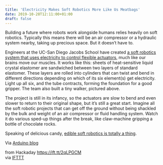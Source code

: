 ```yaml
---
title: 'Electricity Makes Soft Robotics More Like Us Meatbags'
date: 2019-10-28T12:11:00+01:00
draft: false
---
```


Building a future where robots work alongside humans relies heavily on soft robotics. Typically this means there will be an air compressor or a hydraulic system nearby, taking up precious space. But it doesn’t have to.

Engineers at the UC-San Diego Jacobs School have created [a soft robotics system that uses electricity to control flexible actuators](http://jacobsschool.ucsd.edu/news/news_releases/release.sfe?id=2873), much like our brains move our muscles. It works like this: sheets of heat-sensitive liquid crystal elastomer are sandwiched between two layers of standard elastomer. These layers are rolled into cylinders that can twist and bend in different directions depending on which of its six element(s) get electricity. Light up all six, and the tube contracts, forming the foundation for a good gripper. The team also built a tiny walker, pictured above.

The project is still in its infancy, so the actuators are slow to bend and even slower to return to their original shape, but it’s still a great start. Imagine all the soft robotic projects that can get off the ground without being shackled by the bulk and weight of an air compressor or fluid handling system. Watch it do various sped-up things after the break, like claw-machine gripping a bottle of chocolate rocks.

Speaking of delicious candy, [edible soft robotics is totally a thing](https://hackaday.com/2017/02/07/33c3-edible-soft-robotics/).

Via [Arduino blog](https://blog.arduino.cc/2019/10/12/ucsd-engineers-developed-electrically-controlled-soft-robot-actuators/)

  
  
from Hackaday https://ift.tt/2qLPGCM  
via [IFTTT](https://ifttt.com/?ref=da&site=blogger)